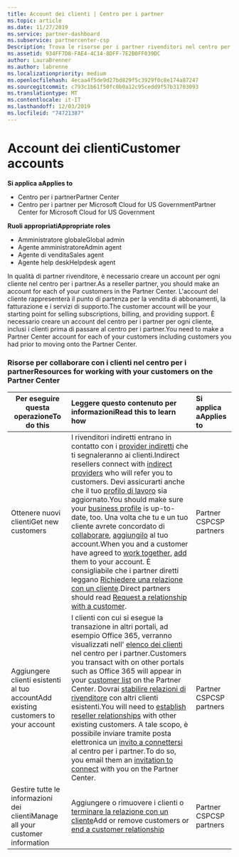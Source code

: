 ```yaml
---
title: Account dei clienti | Centro per i partner
ms.topic: article
ms.date: 11/27/2019
ms.service: partner-dashboard
ms.subservice: partnercenter-csp
Description: Trova le risorse per i partner rivenditori nel centro per i partner. Ciò include la necessità di creare account cliente prima di vendere sottoscrizioni, fatturare o offrire supporto.
ms.assetid: 934FF7D8-FAE4-4C14-8DFF-7E2B0FF039DC
author: LauraBrenner
ms.author: labrenne
ms.localizationpriority: medium
ms.openlocfilehash: 4ecaa4f5de9d27bd829f5c3929f0c8e174a87247
ms.sourcegitcommit: c793c1b61f50fc0b0a12c95cedd9f57b31703093
ms.translationtype: MT
ms.contentlocale: it-IT
ms.lasthandoff: 12/03/2019
ms.locfileid: "74721387"
---
```

# <a name="customer-accounts"></a><span data-ttu-id="38fd1-104">Account dei clienti</span><span class="sxs-lookup"><span data-stu-id="38fd1-104">Customer accounts</span></span>

<span data-ttu-id="38fd1-105">**Si applica a**</span><span class="sxs-lookup"><span data-stu-id="38fd1-105">**Applies to**</span></span>

-  <span data-ttu-id="38fd1-106">Centro per i partner</span><span class="sxs-lookup"><span data-stu-id="38fd1-106">Partner Center</span></span>
-  <span data-ttu-id="38fd1-107">Centro per i partner per Microsoft Cloud for US Government</span><span class="sxs-lookup"><span data-stu-id="38fd1-107">Partner Center for Microsoft Cloud for US Government</span></span>

<span data-ttu-id="38fd1-108">**Ruoli appropriati**</span><span class="sxs-lookup"><span data-stu-id="38fd1-108">**Appropriate roles**</span></span>

- <span data-ttu-id="38fd1-109">Amministratore globale</span><span class="sxs-lookup"><span data-stu-id="38fd1-109">Global admin</span></span>
- <span data-ttu-id="38fd1-110">Agente amministratore</span><span class="sxs-lookup"><span data-stu-id="38fd1-110">Admin agent</span></span>
- <span data-ttu-id="38fd1-111">Agente di vendita</span><span class="sxs-lookup"><span data-stu-id="38fd1-111">Sales agent</span></span>
- <span data-ttu-id="38fd1-112">Agente help desk</span><span class="sxs-lookup"><span data-stu-id="38fd1-112">Helpdesk agent</span></span>

<span data-ttu-id="38fd1-113">In qualità di partner rivenditore, è necessario creare un account per ogni cliente nel centro per i partner.</span><span class="sxs-lookup"><span data-stu-id="38fd1-113">As a reseller partner, you should make an account for each of your customers in the Partner Center.</span></span> <span data-ttu-id="38fd1-114">L'account del cliente rappresenterà il punto di partenza per la vendita di abbonamenti, la fatturazione e i servizi di supporto.</span><span class="sxs-lookup"><span data-stu-id="38fd1-114">The customer account will be your starting point for selling subscriptions, billing, and providing support.</span></span> <span data-ttu-id="38fd1-115">È necessario creare un account del centro per i partner per ogni cliente, inclusi i clienti prima di passare al centro per i partner.</span><span class="sxs-lookup"><span data-stu-id="38fd1-115">You need to make a Partner Center account for each of your customers including customers you had prior to moving onto the Partner Center.</span></span>

### <a name="resources-for-working-with-your-customers-on-the-partner-center"></a><span data-ttu-id="38fd1-116">Risorse per collaborare con i clienti nel centro per i partner</span><span class="sxs-lookup"><span data-stu-id="38fd1-116">Resources for working with your customers on the Partner Center</span></span>

|<span data-ttu-id="38fd1-117">**Per eseguire questa operazione**</span><span class="sxs-lookup"><span data-stu-id="38fd1-117">**To do this**</span></span>   |<span data-ttu-id="38fd1-118">**Leggere questo contenuto per informazioni**</span><span class="sxs-lookup"><span data-stu-id="38fd1-118">**Read this to learn how**</span></span>   |<span data-ttu-id="38fd1-119">**Si applica a**</span><span class="sxs-lookup"><span data-stu-id="38fd1-119">**Applies to**</span></span>|
|-----------------|:----------------------------|:--------------|
|<span data-ttu-id="38fd1-120">Ottenere nuovi clienti</span><span class="sxs-lookup"><span data-stu-id="38fd1-120">Get new customers</span></span>|<span data-ttu-id="38fd1-121">I rivenditori indiretti entrano in contatto con i [provider indiretti](indirect-reseller-tasks-in-partner-center.md) che ti segnaleranno ai clienti.</span><span class="sxs-lookup"><span data-stu-id="38fd1-121">Indirect resellers connect with [indirect providers](indirect-reseller-tasks-in-partner-center.md) who will refer you to customers.</span></span> <span data-ttu-id="38fd1-122">Devi assicurarti anche che il tuo [profilo di lavoro](create-a-marketing-profile.md) sia aggiornato.</span><span class="sxs-lookup"><span data-stu-id="38fd1-122">You should make sure your [business profile](create-a-marketing-profile.md) is up-to-date, too.</span></span> <span data-ttu-id="38fd1-123">Una volta che tu e un tuo cliente avrete concordato di [collaborare](responding-to-referrals.md), [aggiungilo](add-a-new-customer.md) al tuo account.</span><span class="sxs-lookup"><span data-stu-id="38fd1-123">When you and a customer have agreed to [work together](responding-to-referrals.md), [add](add-a-new-customer.md) them to your account.</span></span> <span data-ttu-id="38fd1-124">È consigliabile che i partner diretti leggano [ Richiedere una relazione con un cliente](request-a-relationship-with-a-customer.md).</span><span class="sxs-lookup"><span data-stu-id="38fd1-124">Direct partners should read [ Request a relationship with a customer](request-a-relationship-with-a-customer.md).</span></span>|<span data-ttu-id="38fd1-125">Partner CSP</span><span class="sxs-lookup"><span data-stu-id="38fd1-125">CSP partners</span></span>|
|<span data-ttu-id="38fd1-126">Aggiungere clienti esistenti al tuo account</span><span class="sxs-lookup"><span data-stu-id="38fd1-126">Add existing customers to your account</span></span>   | <span data-ttu-id="38fd1-127">I clienti con cui si esegue la transazione in altri portali, ad esempio Office 365, verranno visualizzati nell' [elenco dei clienti](see-your-customer-list.md) nel centro per i partner.</span><span class="sxs-lookup"><span data-stu-id="38fd1-127">Customers you transact with on other portals such as Office 365 will appear in your [customer list](see-your-customer-list.md) on the Partner Center.</span></span> <span data-ttu-id="38fd1-128">Dovrai [stabilire relazioni di rivenditore](indirect-reseller-tasks-in-partner-center.md) con altri clienti esistenti.</span><span class="sxs-lookup"><span data-stu-id="38fd1-128">You will need to [establish reseller relationships](indirect-reseller-tasks-in-partner-center.md) with other existing customers.</span></span> <span data-ttu-id="38fd1-129">A tale scopo, è possibile inviare tramite posta elettronica un [invito a connettersi](responding-to-referrals.md) al centro per i partner.</span><span class="sxs-lookup"><span data-stu-id="38fd1-129">To do so, you email them an [invitation to connect](responding-to-referrals.md) with you on the Partner Center.</span></span>   | <span data-ttu-id="38fd1-130">Partner CSP</span><span class="sxs-lookup"><span data-stu-id="38fd1-130">CSP partners</span></span>   |
|<span data-ttu-id="38fd1-131">Gestire tutte le informazioni dei clienti</span><span class="sxs-lookup"><span data-stu-id="38fd1-131">Manage all your customer information</span></span>   | <span data-ttu-id="38fd1-132">Aggiungere o rimuovere i clienti o [terminare la relazione con un cliente](remove-a-relationship.md)</span><span class="sxs-lookup"><span data-stu-id="38fd1-132">Add or remove customers or [end a customer relationship](remove-a-relationship.md)</span></span>|   <span data-ttu-id="38fd1-133">Partner CSP</span><span class="sxs-lookup"><span data-stu-id="38fd1-133">CSP partners</span></span> |